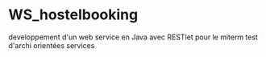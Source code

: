 # WS_hostelbooking
developpement d'un web service en Java avec RESTlet pour le miterm test d'archi orientées services
